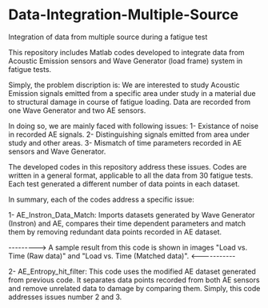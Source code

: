 # Data-Integration-Multiple-Source
Integration of data from multiple source during a fatigue test

This repository includes Matlab codes developed to integrate data from Acoustic Emission sensors and Wave Generator (load frame) system in fatigue tests.

Simply, the problem discription is:
We are interested to study Acoustic Emission signals emitted from a specific area under study in a material due to structural damage in course of fatigue loading. Data are recorded from one Wave Generator and two AE sensors. 


In doing so, we are mainly faced with following issues:
1- Existance of noise in recorded AE signals.
2- Distinguishing signals emitted from area under study and other areas.
3- Mismatch of time parameters recorded in AE sensors and Wave Generator.


The developed codes in this repository address these issues. Codes are written in a general format, applicable to all the data from 30 fatigue tests. Each test generated a different number of data points in each dataset. 


In summary, each of the codes address a specific issue:

1- AE_Instron_Data_Match: Imports datasets generated by Wave Generator (Instron) and AE, compares their time dependent parameters and match them by removing redundant data points recorded in AE dataset.

---------> A sample result from this code is shown in images "Load vs. Time (Raw data)"  and "Load vs. Time (Matched data)". <-----------

2- AE_Entropy_hit_filter: This code uses the modified AE dataset generated from previous code. It separates data points recorded from both AE sensors and remove unrelated data to damage by comparing them. Simply, this code addresses issues number 2 and 3.
